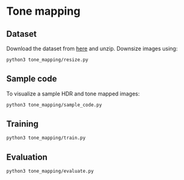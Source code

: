 # Tone mapping

## Dataset
Download the dataset from [here](https://www.repository.cam.ac.uk/bitstreams/3e871fb5-0cb9-4376-913d-5f5e5006a5c4/download) and unzip.
Downsize images using:
```bash
python3 tone_mapping/resize.py
```
## Sample code
To visualize a sample HDR and tone mapped images:
```bash
python3 tone_mapping/sample_code.py
```


## Training
```bash
python3 tone_mapping/train.py
```
## Evaluation
```bash
python3 tone_mapping/evaluate.py
```
